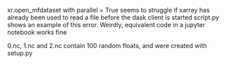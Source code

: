 xr.open_mfdataset with parallel = True seems to struggle if xarray has already been used to read a file before the dask client is started
script.py shows an example of this error.
Weirdly, equivalent code in a jupyter notebook works fine

0.nc, 1.nc and 2.nc contain 100 random floats, and were created with setup.py
